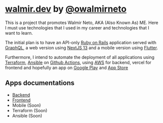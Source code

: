 # [walmir.dev](https://walmir.dev) by [@owalmirneto](https://github.com/owalmirneto)

This is a project that promotes Walmir Neto, AKA (Also Known As) ME. Here I must use technologies that I used in my career and technologies that I want to learn.

The initial plan is to have an API-only [Ruby on Rails](https://rubyonrails.org) application served with [GraphQL](https://graphql-ruby.org), a web version using [NextJS 13](https://nextjs.org/blog/next-13) and a mobile version using [Flutter](https://flutter.dev).

Furthermore, I intend to automate the deployment of all applications using [Terraform](https://terraform.io), [Ansible](https://ansible.com) on [Github Actions](https://docs.github.com/actions), using [AWS](https://aws.amazon.com) for backend, vercel for frontend and hopefully an app on [Google Play](https://play.google.com) and [App Store](https://apple.com/app-store)

## Apps documentations

 * [Backend](./apps/backend)
 * [Frontend](./apps/frontend)
 * Mobile (Soon)
 * Terraform (Soon)
 * Ansible (Soon)
